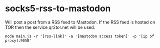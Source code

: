 # socks5-rss-to-mastodon
Will post a post from a RSS feed to Mastodon.
If the RSS feed is hosted on TOR then the service qr2tor.net will be used.

`node main.js -r '[rss-link]' -a '[mastodon access token]' -p '[ip of proxy]:9050'`